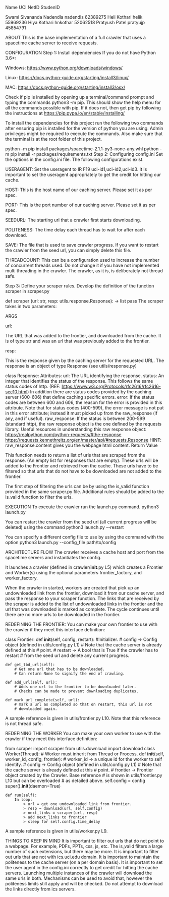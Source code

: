 Name                                UCI NetID              StudenID

Swami Sivananda Nadendla            nadendls               62389275
Heli Kothari                        helik                  55969236
Hiya Kothari                        hnkothar               52062518
Pratyush Patel                      pratyujp               45854791





ABOUT
This is the base implementation of a full crawler that uses a spacetime cache server to receive requests.

CONFIGURATION
Step 1: Install dependencies
If you do not have Python 3.6+:

Windows: https://www.python.org/downloads/windows/

Linux: https://docs.python-guide.org/starting/install3/linux/

MAC: https://docs.python-guide.org/starting/install3/osx/

Check if pip is installed by opening up a terminal/command prompt and typing the commands python3 -m pip. This should show the help menu for all the commands possible with pip. If it does not, then get pip by following the instructions at https://pip.pypa.io/en/stable/installing/

To install the dependencies for this project run the following two commands after ensuring pip is installed for the version of python you are using. Admin privileges might be required to execute the commands. Also make sure that the terminal is at the root folder of this project.

python -m pip install packages/spacetime-2.1.1-py3-none-any.whl
python -m pip install -r packages/requirements.txt
Step 2: Configuring config.ini
Set the options in the config.ini file. The following configurations exist.

USERAGENT: Set the useragent to IR F19 uci-id1,uci-id2,uci-id3. It is important to set the useragent appropriately to get the credit for hitting our cache.

HOST: This is the host name of our caching server. Please set it as per spec.

PORT: This is the port number of our caching server. Please set it as per spec.

SEEDURL: The starting url that a crawler first starts downloading.

POLITENESS: The time delay each thread has to wait for after each download.

SAVE: The file that is used to save crawler progress. If you want to restart the crawler from the seed url, you can simply delete this file.

THREADCOUNT: This can be a configuration used to increase the number of concurrent threads used. Do not change it if you have not implemented multi threading in the crawler. The crawler, as it is, is deliberately not thread safe.

Step 3: Define your scraper rules.
Develop the definition of the function scraper in scraper.py

def scraper (url: str, resp: utils.response.Response): -> list
    pass
The scraper takes in two parameters:

ARGS

url:

The URL that was added to the frontier, and downloaded from the cache. It is of type str and was an url that was previously added to the frontier.

resp:

This is the response given by the caching server for the requested URL. The response is an object of type Response (see utils/response.py)

class Response:
    Attributes:
        url:
            The URL identifying the response.
        status:
            An integer that identifies the status of the response. This
            follows the same status codes of http.
            (REF: https://www.w3.org/Protocols/rfc2616/rfc2616-sec10.html)
            In addition there are status codes provided by the caching
            server (600-606) that define caching specific errors.
        error:
            If the status codes are between 600 and 606, the reason for
            the error is provided in this attribute. Note that for status codes
            (400-599), the error message is not put in this error attribute; instead it
            must picked up from the raw_response (if any, and if useful).
        raw_response:
            If the status is between 200-599 (standard http), the raw
            response object is the one defined by the requests library.
            Useful resources in understanding this raw response object:
                https://realpython.com/python-requests/#the-response
                https://requests.kennethreitz.org/en/master/api/#requests.Response
            HINT: raw_response.content gives you the webpage html content.
Return Value

This function needs to return a list of urls that are scraped from the response. (An empty list for responses that are empty). These urls will be added to the Frontier and retrieved from the cache. These urls have to be filtered so that urls that do not have to be downloaded are not added to the frontier.

The first step of filtering the urls can be by using the is_valid function provided in the same scraper.py file. Additional rules should be added to the is_valid function to filter the urls.

EXECUTION
To execute the crawler run the launch.py command. python3 launch.py

You can restart the crawler from the seed url (all current progress will be deleted) using the command python3 launch.py --restart

You can specify a different config file to use by using the command with the option python3 launch.py --config_file path/to/config

ARCHITECTURE
FLOW
The crawler receives a cache host and port from the spacetime servers and instantiates the config.

It launches a crawler (defined in crawler/__init__.py L5) which creates a Frontier and Worker(s) using the optional parameters frontier_factory, and worker_factory.

When the crawler in started, workers are created that pick up an undownloaded link from the frontier, download it from our cache server, and pass the response to your scraper function. The links that are received by the scraper is added to the list of undownloaded links in the frontier and the url that was downloaded is marked as complete. The cycle continues until there are no more urls to be downloaded in the frontier.

REDEFINING THE FRONTIER:
You can make your own frontier to use with the crawler if they meet this interface definition:

class Frontier:
    def __init__(self, config, restart):
        #Initializer.
        # config -> Config object (defined in utils/config.py L1)
        #           Note that the cache server is already defined at this
        #           point.
        # restart -> A bool that is True if the crawler has to restart
        #           from the seed url and delete any current progress.

    def get_tbd_url(self):
        # Get one url that has to be downloaded.
        # Can return None to signify the end of crawling.

    def add_url(self, url):
        # Adds one url to the frontier to be downloaded later.
        # Checks can be made to prevent downloading duplicates.
    
    def mark_url_complete(self, url):
        # mark a url as completed so that on restart, this url is not
        # downloaded again.
A sample reference is given in utils/frontier.py L10. Note that this reference is not thread safe.

REDEFINING THE WORKER
You can make your own worker to use with the crawler if they meet this interface definition:

from scraper import scraper
from utils.download import download
class Worker(Thread): # Worker must inherit from Thread or Process.
    def __init__(self, worker_id, config, frontier):
        # worker_id -> a unique id for the worker to self identify.
        # config -> Config object (defined in utils/config.py L1)
        #           Note that the cache server is already defined at this
        #           point.
        # frontier -> Frontier object created by the Crawler. Base reference
        #           is shown in utils/frontier.py L10 but can be overloaded
        #           as detailed above.
        self.config = config
        super().__init__(daemon=True)

    def run(self):
        In loop:
            > url = get one undownloaded link from frontier.
            > resp = download(url, self.config)
            > next_links = scraper(url, resp)
            > add next_links to frontier
            > sleep for self.config.time_delay
A sample reference is given in utils/worker.py L9.

THINGS TO KEEP IN MIND
It is important to filter out urls that do not point to a webpage. For example, PDFs, PPTs, css, js, etc. The is_valid filters a large number of such extensions, but there may be more.
It is important to filter out urls that are not with ics.uci.edu domain.
It is important to maintain the politeness to the cache server (on a per domain basis).
It is important to set the user agent in the config.ini correctly to get credit for hitting the cache servers.
Launching multiple instances of the crawler will download the same urls in both. Mechanisms can be used to avoid that, however the politeness limits still apply and will be checked.
Do not attempt to download the links directly from ics servers.
